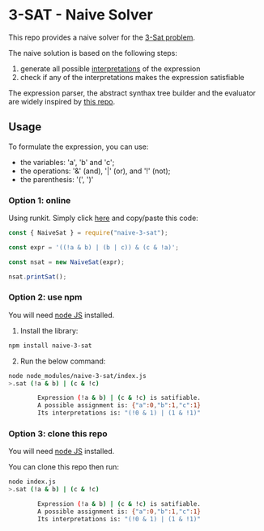 # 3-SAT - Naive Solver

This repo provides a naive solver for the [3-Sat problem](https://en.wikipedia.org/wiki/Boolean_satisfiability_problem#3-satisfiability).

The naive solution is based on the following steps:

1. generate all possible [interpretations](https://en.wikipedia.org/wiki/Interpretation_(logic)) of the expression
2. check if any of the interpretations makes the expression satisfiable

The expression parser, the abstract synthax tree builder and the evaluator are widely inspired by [this repo](https://github.com/philipszdavido/expr_parser_js).

## Usage

To formulate the expression, you can use:

- the variables: 'a', 'b' and 'c';
- the operations: '&' (and), '|' (or), and '!' (not);
- the parenthesis: '(', ')'

### Option 1: online

Using runkit. Simply click [here](https://npm.runkit.com/naive-3-sat) and copy/paste this code:
```javascript
const { NaiveSat } = require("naive-3-sat");

const expr = '((!a & b) | (b | c)) & (c & !a)';

const nsat = new NaiveSat(expr);

nsat.printSat();

```

### Option 2: use npm

You will need [node JS](https://nodejs.org/en/) installed.

1. Install the library:
```sh
npm install naive-3-sat
```
2. Run the below command:
```sh
node node_modules/naive-3-sat/index.js
>.sat (!a & b) | (c & !c)

        Expression (!a & b) | (c & !c) is satifiable.
        A possible assignment is: {"a":0,"b":1,"c":1}
        Its interpretations is: "(!0 & 1) | (1 & !1)"
```

### Option 3: clone this repo

You will need [node JS](https://nodejs.org/en/) installed.

You can clone this repo then run:
```sh
node index.js
>.sat (!a & b) | (c & !c)

        Expression (!a & b) | (c & !c) is satifiable.
        A possible assignment is: {"a":0,"b":1,"c":1}
        Its interpretations is: "(!0 & 1) | (1 & !1)"
```
